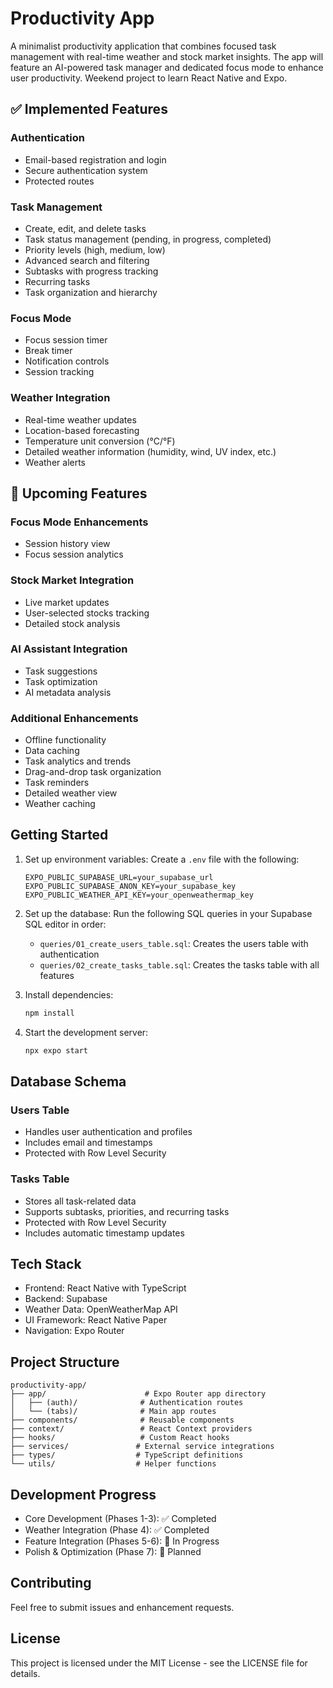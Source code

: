 # Productivity App

A minimalist productivity application that combines focused task management with real-time weather and stock market insights. The app will feature an AI-powered task manager and dedicated focus mode to enhance user productivity. Weekend project to learn React Native and Expo.

## ✅ Implemented Features

### Authentication
- Email-based registration and login
- Secure authentication system
- Protected routes

### Task Management
- Create, edit, and delete tasks
- Task status management (pending, in progress, completed)
- Priority levels (high, medium, low)
- Advanced search and filtering
- Subtasks with progress tracking
- Recurring tasks
- Task organization and hierarchy

### Focus Mode
- Focus session timer
- Break timer
- Notification controls
- Session tracking

### Weather Integration
- Real-time weather updates
- Location-based forecasting
- Temperature unit conversion (°C/°F)
- Detailed weather information (humidity, wind, UV index, etc.)
- Weather alerts

## 🚧 Upcoming Features

### Focus Mode Enhancements
- Session history view
- Focus session analytics

### Stock Market Integration
- Live market updates
- User-selected stocks tracking
- Detailed stock analysis

### AI Assistant Integration
- Task suggestions
- Task optimization
- AI metadata analysis

### Additional Enhancements
- Offline functionality
- Data caching
- Task analytics and trends
- Drag-and-drop task organization
- Task reminders
- Detailed weather view
- Weather caching

## Getting Started

1. Set up environment variables:
   Create a `.env` file with the following:
   ```env
   EXPO_PUBLIC_SUPABASE_URL=your_supabase_url
   EXPO_PUBLIC_SUPABASE_ANON_KEY=your_supabase_key
   EXPO_PUBLIC_WEATHER_API_KEY=your_openweathermap_key
   ```

2. Set up the database:
   Run the following SQL queries in your Supabase SQL editor in order:
   - `queries/01_create_users_table.sql`: Creates the users table with authentication
   - `queries/02_create_tasks_table.sql`: Creates the tasks table with all features

3. Install dependencies:
   ```bash
   npm install
   ```

4. Start the development server:
   ```bash
   npx expo start
   ```

## Database Schema

### Users Table
- Handles user authentication and profiles
- Includes email and timestamps
- Protected with Row Level Security

### Tasks Table
- Stores all task-related data
- Supports subtasks, priorities, and recurring tasks
- Protected with Row Level Security
- Includes automatic timestamp updates

## Tech Stack
- Frontend: React Native with TypeScript
- Backend: Supabase
- Weather Data: OpenWeatherMap API
- UI Framework: React Native Paper
- Navigation: Expo Router

## Project Structure
```
productivity-app/
├── app/                      # Expo Router app directory
│   ├── (auth)/              # Authentication routes
│   └── (tabs)/              # Main app routes
├── components/              # Reusable components
├── context/                 # React Context providers
├── hooks/                   # Custom React hooks
├── services/               # External service integrations
├── types/                  # TypeScript definitions
└── utils/                  # Helper functions
```

## Development Progress
- Core Development (Phases 1-3): ✅ Completed
- Weather Integration (Phase 4): ✅ Completed
- Feature Integration (Phases 5-6): 🚧 In Progress
- Polish & Optimization (Phase 7): 📅 Planned

## Contributing
Feel free to submit issues and enhancement requests.

## License
This project is licensed under the MIT License - see the LICENSE file for details.
